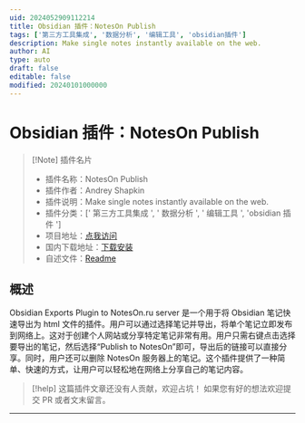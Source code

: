 ```yaml
---
uid: 2024052909112214
title: Obsidian 插件：NotesOn Publish
tags: ['第三方工具集成', '数据分析', '编辑工具', 'obsidian插件']
description: Make single notes instantly available on the web.
author: AI
type: auto
draft: false
editable: false
modified: 20240101000000
---
```


# Obsidian 插件：NotesOn Publish

> [!Note] 插件名片
> - 插件名称：NotesOn Publish
> - 插件作者：Andrey Shapkin
> - 插件说明：Make single notes instantly available on the web.
> - 插件分类：[' 第三方工具集成 ', ' 数据分析 ', ' 编辑工具 ', 'obsidian 插件 ']
> - 项目地址：[点我访问](https://github.com/shapkinaa/noteson-obsidian-plugin)
> - 国内下载地址：[下载安装](https://pkmer.cn/products/plugin/pluginMarket/?noteson-publish)
> - 自述文件：[Readme](https://ghproxy.net/https://raw.githubusercontent.com/shapkinaa/noteson-obsidian-plugin/main/README.md)

## 概述

Obsidian Exports Plugin to NotesOn.ru server 是一个用于将 Obsidian 笔记快速导出为 html 文件的插件。用户可以通过选择笔记并导出，将单个笔记立即发布到网络上。这对于创建个人网站或分享特定笔记非常有用。用户只需右键点击选择要导出的笔记，然后选择“Publish to NotesOn”即可，导出后的链接可以直接分享。同时，用户还可以删除 NotesOn 服务器上的笔记。这个插件提供了一种简单、快速的方式，让用户可以轻松地在网络上分享自己的笔记内容。

> [!help]
> 这篇插件文章还没有人贡献，欢迎占坑！
> 如果您有好的想法欢迎提交 PR 或者文末留言。

---



